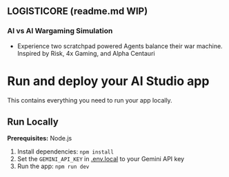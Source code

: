 ## LOGISTICORE (readme.md WIP)
### AI vs AI Wargaming Simulation
- Experience two scratchpad powered Agents balance their war machine. Inspired by Risk, 4x Gaming, and Alpha Centauri
# Run and deploy your AI Studio app

This contains everything you need to run your app locally.

## Run Locally

**Prerequisites:**  Node.js


1. Install dependencies:
   `npm install`
2. Set the `GEMINI_API_KEY` in [.env.local](.env.local) to your Gemini API key
3. Run the app:
   `npm run dev`
